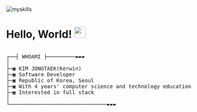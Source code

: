 ![myskills](https://user-images.githubusercontent.com/58503913/192082066-15145220-2350-47f9-a8e3-f34d6df5def2.png)
# Hello, World! <img src="https://raw.githubusercontent.com/MartinHeinz/MartinHeinz/master/wave.gif" width="30px" height="30px" />

<pre>

┌──┤ WHOAMI ├─────────▰▰▰
│
├─▣ KIM JONGTAEK(Kerwin)
├─▣ Software Developer
├─▣ Republic of Korea, Seoul
├─▣ With 4 years' computer science and technology education and 4 years' development working experience
├─▣ Interested in full stack
│
└───────────────────────────────▰▰▰

</pre>

<!--
### Hi there 👋
**whdxor/whdxor** is a ✨ _special_ ✨ repository because its `README.md` (this file) appears on your GitHub profile.
Here are some ideas to get you started:
- 🔭 I’m currently working on ...
- 🌱 I’m currently learning ...
- 👯 I’m looking to collaborate on ...
- 🤔 I’m looking for help with ...
- 💬 Ask me about ...
- 📫 How to reach me: ...
- 😄 Pronouns: ...
- ⚡ Fun fact: ...
-->
